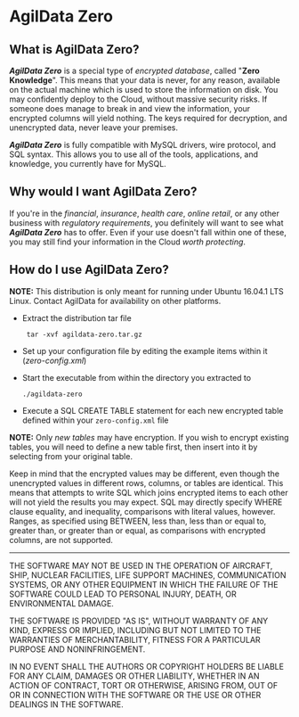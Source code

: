 # AgilData Zero

## What is AgilData Zero?

**_AgilData Zero_** is a special type of *encrypted database*, called "**Zero Knowledge**".  This means that your data is never, for any reason, available on the actual machine which is used to store the information on disk.  You may confidently deploy to the Cloud, without massive security risks.  If someone does manage to break in and view the information, your encrypted columns will yield nothing.  The keys required for decryption, and unencrypted data, never leave your premises.

**_AgilData Zero_** is fully compatible with MySQL drivers, wire protocol, and SQL syntax.  This allows you to use all of the tools, applications, and knowledge, you currently have for MySQL.

## Why would I want AgilData Zero?

If you're in the _financial_, _insurance_, _health care_, _online retail_, or any other business with _regulatory requirements_, you definitely will want to see what **_AgilData Zero_** has to offer.  Even if your use doesn't fall within one of these, you may still find your information in the Cloud *worth protecting*.

## How do I use AgilData Zero?

**NOTE:**  This distribution is only meant for running under Ubuntu 16.04.1 LTS Linux.  Contact AgilData for availability on other platforms.

* Extract the distribution tar file

    ` tar -xvf agildata-zero.tar.gz`
* Set up your configuration file by editing the example items within it (*zero-config.xml*)

* Start the executable from within the directory you extracted to

    `./agildata-zero`
* Execute a SQL CREATE TABLE statement for each new encrypted table defined within your `zero-config.xml` file

**NOTE:** Only *new tables* may have encryption.  If you wish to encrypt existing tables, you will need to define a new table first, then insert into it by selecting from your original table.

Keep in mind that the encrypted values may be different, even though the unencrypted values in different rows, columns, or tables are identical.  This means that attempts to write SQL which joins encrypted items to each other will not yield the results you may expect.  SQL may directly specify WHERE clause equality, and inequality, comparisons with literal values, however.  Ranges, as specified using BETWEEN, less than, less than or equal to, greater than, or greater than or equal, as comparisons with encrypted columns, are not supported.

---------------

THE SOFTWARE MAY NOT BE USED IN THE OPERATION OF AIRCRAFT, SHIP, NUCLEAR FACILITIES, LIFE SUPPORT MACHINES, COMMUNICATION SYSTEMS, OR ANY OTHER EQUIPMENT IN WHICH THE FAILURE OF THE SOFTWARE COULD LEAD TO PERSONAL INJURY, DEATH, OR ENVIRONMENTAL DAMAGE.

THE SOFTWARE IS PROVIDED "AS IS", WITHOUT WARRANTY OF ANY KIND, EXPRESS OR IMPLIED, INCLUDING BUT NOT LIMITED TO THE WARRANTIES OF MERCHANTABILITY, FITNESS FOR A PARTICULAR PURPOSE AND NONINFRINGEMENT.

IN NO EVENT SHALL THE AUTHORS OR COPYRIGHT HOLDERS BE LIABLE FOR ANY CLAIM, DAMAGES OR OTHER LIABILITY, WHETHER IN AN ACTION OF CONTRACT, TORT OR OTHERWISE, ARISING FROM, OUT OF OR IN CONNECTION WITH THE SOFTWARE OR THE USE OR OTHER DEALINGS IN THE SOFTWARE.  
